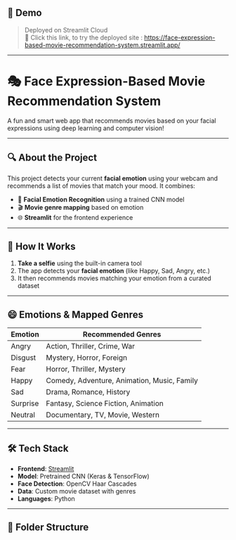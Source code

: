 ## 🚀 Demo

> Deployed on Streamlit Cloud  
> 🔗 Click this link, to try the deployed site : https://face-expression-based-movie-recommendation-system.streamlit.app/

---

# 🎭 Face Expression-Based Movie Recommendation System

A fun and smart web app that recommends movies based on your facial expressions using deep learning and computer vision!

---

## 🔍 About the Project

This project detects your current **facial emotion** using your webcam and recommends a list of movies that match your mood. It combines:

- 🎥 **Facial Emotion Recognition** using a trained CNN model
- 🎬 **Movie genre mapping** based on emotion
- 🌐 **Streamlit** for the frontend experience

---

## 🧠 How It Works

1. **Take a selfie** using the built-in camera tool
2. The app detects your **facial emotion** (like Happy, Sad, Angry, etc.)
3. It then recommends movies matching your emotion from a curated dataset

---

## 😄 Emotions & Mapped Genres

| Emotion   | Recommended Genres                         |
|-----------|---------------------------------------------|
| Angry     | Action, Thriller, Crime, War               |
| Disgust   | Mystery, Horror, Foreign                   |
| Fear      | Horror, Thriller, Mystery                  |
| Happy     | Comedy, Adventure, Animation, Music, Family|
| Sad       | Drama, Romance, History                    |
| Surprise  | Fantasy, Science Fiction, Animation        |
| Neutral   | Documentary, TV, Movie, Western            |

---

## 🛠 Tech Stack

- **Frontend**: [Streamlit](https://streamlit.io)
- **Model**: Pretrained CNN (Keras & TensorFlow)
- **Face Detection**: OpenCV Haar Cascades
- **Data**: Custom movie dataset with genres
- **Languages**: Python

---

## 📂 Folder Structure

